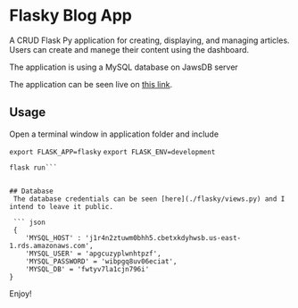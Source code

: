 # Flasky Blog App

A CRUD Flask Py application for creating, displaying, and managing articles. 
Users can create and manege their content using the dashboard.

The application is using a MySQL database on JawsDB server

The application can be seen live on [this link](https://flasky-article-app.herokuapp.com/).

## Usage

Open a terminal window in application folder and include

```export FLASK_APP=flasky```
```export FLASK_ENV=development```

```pip install -e .
flask run```


## Database
 The database credentials can be seen [here](./flasky/views.py) and I intend to leave it public.

 ``` json
 {
    'MYSQL_HOST' : 'j1r4n2ztuwm0bhh5.cbetxkdyhwsb.us-east-1.rds.amazonaws.com',
    'MYSQL_USER' = 'apgcuzyplwnhtpzf',
    'MYSQL_PASSWORD' = 'wibpgq8uv06eciat',
    'MYSQL_DB' = 'fwtyv7la1cjn796i'
}
```

Enjoy!
